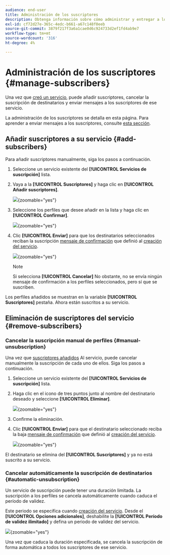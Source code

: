 ```yaml
---
audience: end-user
title: Administración de los suscriptores
description: Obtenga información sobre cómo administrar y entregar a los suscriptores de un servicio en Adobe Campaign Web
exl-id: cf72d27e-365c-4edc-b661-a67c148f0eeb
source-git-commit: 3879f217f3a6a1cae0d6c924733d2ef1fd4ab9e7
workflow-type: tm+mt
source-wordcount: '316'
ht-degree: 4%

---
```


# Administración de los suscriptores {#manage-subscribers}

Una vez que [creó un servicio](manage-services.md#create-service), puede añadir suscriptores, cancelar la suscripción de destinatarios y enviar mensajes a los suscriptores de ese servicio.

La administración de los suscriptores se detalla en esta página. Para aprender a enviar mensajes a los suscriptores, consulte [esta sección](../msg/send-to-subscribers.md).

## Añadir suscriptores a su servicio {#add-subscribers}

Para añadir suscriptores manualmente, siga los pasos a continuación.

1. Seleccione un servicio existente del **[!UICONTROL Servicios de suscripción]** lista.

1. Vaya a la **[!UICONTROL Suscriptores]** y haga clic en **[!UICONTROL Añadir suscriptores]**.

   ![](assets/service-subscribers-tab.png){zoomable=&quot;yes&quot;}

1. Seleccione los perfiles que desee añadir en la lista y haga clic en **[!UICONTROL Confirmar]**.

   ![](assets/service-subscribers-select-profiles.png){zoomable=&quot;yes&quot;}

1. Clic **[!UICONTROL Enviar]**<!--if you click cancel, does it mean that no message is sent but recipients are still subscribed, or they are not subscribed? it's 2 different actions in the console)--> para que los destinatarios seleccionados reciban la suscripción [mensaje de confirmación](manage-services.md#create-confirmation-message) que definió al [creación del servicio](manage-services.md#create-service).

   ![](assets/service-subscribers-confirmation-msg.png){zoomable=&quot;yes&quot;}

   >[!NOTE]
   >
   >Si selecciona **[!UICONTROL Cancelar]** No obstante, no se envía ningún mensaje de confirmación a los perfiles seleccionados, pero sí que se suscriben.

Los perfiles añadidos se muestran en la variable **[!UICONTROL Suscriptores]** pestaña. Ahora están suscritos a su servicio.

## Eliminación de suscriptores del servicio {#remove-subscribers}

### Cancelar la suscripción manual de perfiles {#manual-unsubscription}

Una vez que [suscriptores añadidos](#add-subscribers) Al servicio, puede cancelar manualmente la suscripción de cada uno de ellos. Siga los pasos a continuación.

1. Seleccione un servicio existente del **[!UICONTROL Servicios de suscripción]** lista.

1. Haga clic en el icono de tres puntos junto al nombre del destinatario deseado y seleccione **[!UICONTROL Eliminar]**.

   ![](assets/service-subscribers-delete.png){zoomable=&quot;yes&quot;}

1. Confirme la eliminación.

1. Clic **[!UICONTROL Enviar]** para que el destinatario seleccionado reciba la baja [mensaje de confirmación](manage-services.md#create-confirmation-message) que definió al [creación del servicio](manage-services.md#create-service).

   ![](assets/service-subscribers-delete-confirmation.png){zoomable=&quot;yes&quot;}

El destinatario se elimina del **[!UICONTROL Suscriptores]** y ya no está suscrito a su servicio.

### Cancelar automáticamente la suscripción de destinatarios {#automatic-unsubscription}

Un servicio de suscripción puede tener una duración limitada. La suscripción a los perfiles se cancela automáticamente cuando caduca el período de validez.

Este periodo se especifica cuando [creación del servicio](manage-services.md#create-service). Desde el **[!UICONTROL Opciones adicionales]**, deshabilite la **[!UICONTROL Período de validez ilimitado]** y defina un periodo de validez del servicio.

![](assets/service-create-validity-period.png){zoomable=&quot;yes&quot;}

Una vez que caduca la duración especificada, se cancela la suscripción de forma automática a todos los suscriptores de ese servicio.
